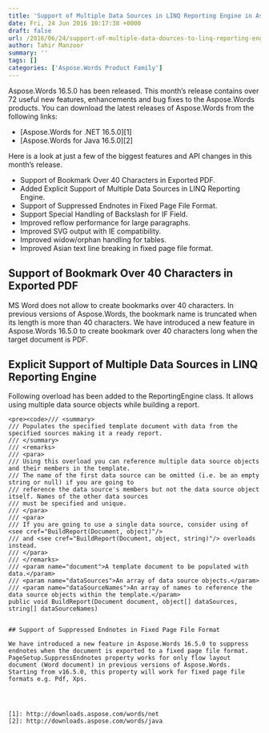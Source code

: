 ```yaml
---
title: 'Support of Multiple Data Sources in LINQ Reporting Engine in Aspose.Words 16.5.0'
date: Fri, 24 Jun 2016 10:17:38 +0000
draft: false
url: /2016/06/24/support-of-multiple-data-dources-to-linq-reporting-engine-suppressed-endnotes-in-fixed-page-file-format-special-handling-of-backslash-for-if-fields-in-aspose.words-16.5.0/
author: Tahir Manzoor
summary: ''
tags: []
categories: ['Aspose.Words Product Family']
---
```


Aspose.Words 16.5.0 has been released. This month’s release contains over 72 useful new features, enhancements and bug fixes to the Aspose.Words products. You can download the latest releases of Aspose.Words from the following links:

*   [Aspose.Words for .NET 16.5.0][1]
*   [Aspose.Words for Java 16.5.0][2]

Here is a look at just a few of the biggest features and API changes in this month’s release.

*   Support of Bookmark Over 40 Characters in Exported PDF.
*   Added Explicit Support of Multiple Data Sources in LINQ Reporting Engine.
*   Support of Suppressed Endnotes in Fixed Page File Format.
*   Support Special Handling of Backslash for IF Field.
*   Improved reflow performance for large paragraphs.
*   Improved SVG output with IE compatibility.
*   Improved widow/orphan handling for tables.
*   Improved Asian text line breaking in fixed page file format.

## Support of Bookmark Over 40 Characters in Exported PDF

MS Word does not allow to create bookmarks over 40 characters. In previous versions of Aspose.Words, the bookmark name is truncated when its length is more than 40 characters. We have introduced a new feature in Aspose.Words 16.5.0 to create bookmark over 40 characters long when the target document is PDF.

## Explicit Support of Multiple Data Sources in LINQ Reporting Engine

Following overload has been added to the ReportingEngine class. It allows using multiple data source objects while building a report.

```
<pre><code>/// <summary>
/// Populates the specified template document with data from the specified sources making it a ready report.
/// </summary>
/// <remarks>
/// <para>
/// Using this overload you can reference multiple data source objects and their members in the template.
/// The name of the first data source can be omitted (i.e. be an empty string or null) if you are going to
/// reference the data source's members but not the data source object itself. Names of the other data sources
/// must be specified and unique.
/// </para>
/// <para>
/// If you are going to use a single data source, consider using of <see cref="BuildReport(Document, object)"/>
/// and <see cref="BuildReport(Document, object, string)"/> overloads instead.
/// </para>
/// </remarks>
/// <param name="document">A template document to be populated with data.</param>
/// <param name="dataSources">An array of data source objects.</param>
/// <param name="dataSourceNames">An array of names to reference the data source objects within the template.</param>
public void BuildReport(Document document, object[] dataSources, string[] dataSourceNames)

``` 
```

## Support of Suppressed Endnotes in Fixed Page File Format

We have introduced a new feature in Aspose.Words 16.5.0 to suppress endnotes when the document is exported to a fixed page file format. PageSetup.SuppressEndnotes property works for only flow layout document (Word document) in previous versions of Aspose.Words. Starting from v16.5.0, this property will work for fixed page file formats e.g. Pdf, Xps.




[1]: http://downloads.aspose.com/words/net
[2]: http://downloads.aspose.com/words/java





